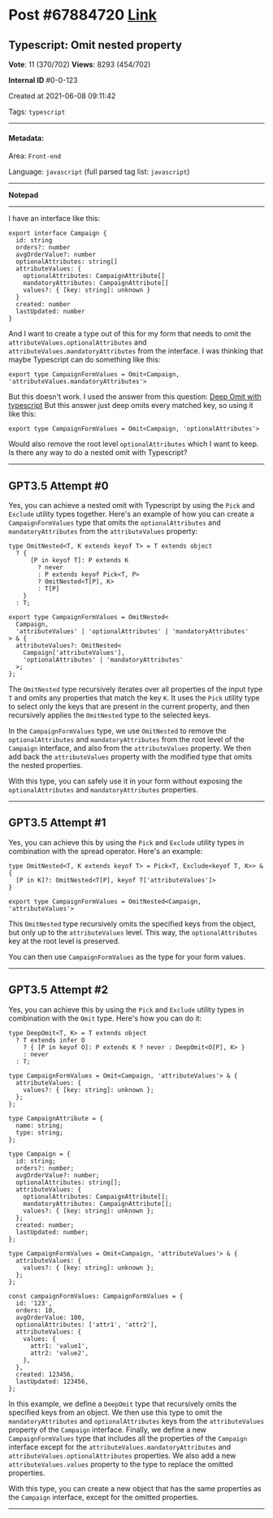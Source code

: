 
# Post \#67884720 [Link](https://stackoverflow.com/questions/67884720/)

## Typescript: Omit nested property

**Vote**: 11 (370/702) **Views**: 8293 (454/702) 

**Internal ID** \#0-0-123

Created at 2021-06-08 09:11:42

Tags: `typescript`

----------

#### Metadata:

Area: `Front-end`

Language: `javascript` (full parsed tag list: `javascript`)

----------

**Notepad**


----------

I have an interface like this:
```
export interface Campaign {
  id: string
  orders?: number
  avgOrderValue?: number
  optionalAttributes: string[]
  attributeValues: {
    optionalAttributes: CampaignAttribute[]
    mandatoryAttributes: CampaignAttribute[]
    values?: { [key: string]: unknown }
  }
  created: number
  lastUpdated: number
}
```

And I want to create a type out of this for my form that needs to omit the `attributeValues.optionalAttributes` and `attributeValues.mandatoryAttributes` from the interface.
I was thinking that maybe Typescript can do something like this:
```
export type CampaignFormValues = Omit<Campaign, 'attributeValues.mandatoryAttributes'>
```

But this doesn't work.
I used the answer from this question: [Deep Omit with typescript](https://stackoverflow.com/questions/55539387/deep-omit-with-typescript)
But this answer just deep omits every matched key, so using it like this:
```
export type CampaignFormValues = Omit<Campaign, 'optionalAttributes'>
```

Would also remove the root level `optionalAttributes` which I want to keep.
Is there any way to do a nested omit with Typescript?


----------
        
## GPT3.5 Attempt \#0

Yes, you can achieve a nested omit with Typescript by using the `Pick` and `Exclude` utility types together. Here's an example of how you can create a `CampaignFormValues` type that omits the `optionalAttributes` and `mandatoryAttributes` from the `attributeValues` property:

```
type OmitNested<T, K extends keyof T> = T extends object
  ? {
      [P in keyof T]: P extends K
        ? never
        : P extends keyof Pick<T, P>
        ? OmitNested<T[P], K>
        : T[P]
    }
  : T;

export type CampaignFormValues = OmitNested<
  Campaign,
  'attributeValues' | 'optionalAttributes' | 'mandatoryAttributes'
> & {
  attributeValues?: OmitNested<
    Campaign['attributeValues'],
    'optionalAttributes' | 'mandatoryAttributes'
  >;
};
```

The `OmitNested` type recursively iterates over all properties of the input type `T` and omits any properties that match the key `K`. It uses the `Pick` utility type to select only the keys that are present in the current property, and then recursively applies the `OmitNested` type to the selected keys.

In the `CampaignFormValues` type, we use `OmitNested` to remove the `optionalAttributes` and `mandatoryAttributes` from the root level of the `Campaign` interface, and also from the `attributeValues` property. We then add back the `attributeValues` property with the modified type that omits the nested properties.

With this type, you can safely use it in your form without exposing the `optionalAttributes` and `mandatoryAttributes` properties.

--------

## GPT3.5 Attempt \#1

Yes, you can achieve this by using the `Pick` and `Exclude` utility types in combination with the spread operator. Here's an example:

```
type OmitNested<T, K extends keyof T> = Pick<T, Exclude<keyof T, K>> & {
  [P in K]?: OmitNested<T[P], keyof T['attributeValues']>
}

export type CampaignFormValues = OmitNested<Campaign, 'attributeValues'>
```

This `OmitNested` type recursively omits the specified keys from the object, but only up to the `attributeValues` level. This way, the `optionalAttributes` key at the root level is preserved.

You can then use `CampaignFormValues` as the type for your form values.

--------

## GPT3.5 Attempt \#2

Yes, you can achieve this by using the `Pick` and `Exclude` utility types in combination with the `Omit` type. Here's how you can do it:

```
type DeepOmit<T, K> = T extends object
  ? T extends infer O
    ? { [P in keyof O]: P extends K ? never : DeepOmit<O[P], K> }
    : never
  : T;

type CampaignFormValues = Omit<Campaign, 'attributeValues'> & {
  attributeValues: {
    values?: { [key: string]: unknown };
  };
};

type CampaignAttribute = {
  name: string;
  type: string;
};

type Campaign = {
  id: string;
  orders?: number;
  avgOrderValue?: number;
  optionalAttributes: string[];
  attributeValues: {
    optionalAttributes: CampaignAttribute[];
    mandatoryAttributes: CampaignAttribute[];
    values?: { [key: string]: unknown };
  };
  created: number;
  lastUpdated: number;
};

type CampaignFormValues = Omit<Campaign, 'attributeValues'> & {
  attributeValues: {
    values?: { [key: string]: unknown };
  };
};

const campaignFormValues: CampaignFormValues = {
  id: '123',
  orders: 10,
  avgOrderValue: 100,
  optionalAttributes: ['attr1', 'attr2'],
  attributeValues: {
    values: {
      attr1: 'value1',
      attr2: 'value2',
    },
  },
  created: 123456,
  lastUpdated: 123456,
};
```

In this example, we define a `DeepOmit` type that recursively omits the specified keys from an object. We then use this type to omit the `mandatoryAttributes` and `optionalAttributes` keys from the `attributeValues` property of the `Campaign` interface. Finally, we define a new `CampaignFormValues` type that includes all the properties of the `Campaign` interface except for the `attributeValues.mandatoryAttributes` and `attributeValues.optionalAttributes` properties. We also add a new `attributeValues.values` property to the type to replace the omitted properties.

With this type, you can create a new object that has the same properties as the `Campaign` interface, except for the omitted properties.

--------
